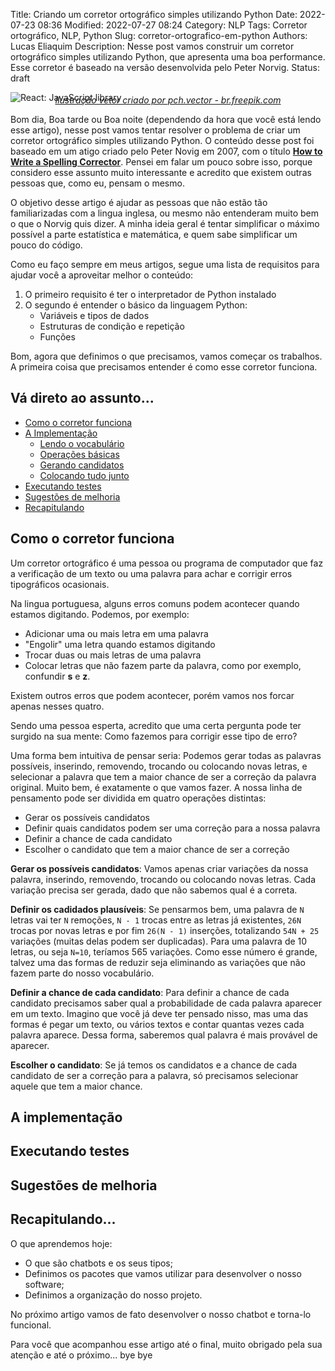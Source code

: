 Title: Criando um corretor ortográfico simples utilizando Python
Date: 2022-07-23 08:36
Modified: 2022-07-27 08:24
Category: NLP
Tags: Corretor ortográfico, NLP, Python
Slug: corretor-ortografico-em-python
Authors: Lucas Eliaquim
Description: Nesse post vamos construir um corretor ortográfico simples utilizando Python, que apresenta uma boa performance. Esse corretor é baseado na versão desenvolvida pelo Peter Norvig.
Status: draft


![React: JavaScript library](/images/spell-checker-2.jpg)
<p style="text-align: center; margin-top: -27px"><em><a href='https://br.freepik.com/fotos-vetores-gratis/ilustracao'>Ilustração vetor criado por pch.vector - br.freepik.com</a></em></p>


Bom dia, Boa tarde ou Boa noite (dependendo da hora que você está lendo esse artigo), nesse post vamos tentar resolver o problema de criar um corretor ortográfico simples utilizando Python. O conteúdo desse post foi baseado em um atigo criado pelo Peter Novig em 2007, com o título **[How to Write a Spelling Corrector](https://norvig.com/spell-correct.html)**. Pensei em falar um pouco sobre isso, porque considero esse assunto muito interessante e acredito que existem outras pessoas que, como eu, pensam o mesmo.

O objetivo desse artigo é ajudar as pessoas que não estão tão familiarizadas com a lingua inglesa, ou mesmo não entenderam muito bem o que o Norvig quis dizer. A minha ideia geral é tentar simplificar o máximo possível a parte estatística e matemática, e quem sabe simplificar um pouco do código.

Como eu faço sempre em meus artigos, segue uma lista de requisitos para ajudar você a aproveitar melhor o conteúdo:

1. O primeiro requisito é ter o interpretador de Python instalado
2. O segundo é entender o básico da linguagem Python:
    - Variáveis e tipos de dados
    - Estruturas de condição e repetição
    - Funções

Bom, agora que definimos o que precisamos, vamos começar os trabalhos. A primeira coisa que precisamos entender é como esse corretor funciona.


## Vá direto ao assunto...

- [Como o corretor funciona](#como-o-corretor-funciona)
- [A Implementação](#a-implementacao)
    - [Lendo o vocabulário](#vocabulario)
    - [Operações básicas](#operacoes-basicas)
    - [Gerando candidatos](#gerando-candidatos)
    - [Colocando tudo junto](#colocando-tudo-junto)
- [Executando testes](#executando-testes)
- [Sugestões de melhoria](#sugestoes-de-melhoria)
- [Recapitulando](#recapitulando)


<a id="como-o-corretor-funciona"></a>

## Como o corretor funciona


Um corretor ortográfico é uma pessoa ou programa de computador que faz a verificação de um texto ou uma palavra para achar e corrigir erros tipográficos ocasionais.

Na lingua portuguesa, alguns erros comuns podem acontecer quando estamos digitando. Podemos, por exemplo:

- Adicionar uma ou mais letra em uma palavra
- "Engolir" uma letra quando estamos digitando
- Trocar duas ou mais letras de uma palavra
- Colocar letras que não fazem parte da palavra, como por exemplo, confundir **s** e **z**.

Existem outros erros que podem acontecer, porém vamos nos forcar apenas nesses quatro.

Sendo uma pessoa esperta, acredito que uma certa pergunta pode ter surgido na sua mente: Como fazemos para corrigir esse tipo de erro?

Uma forma bem intuitiva de pensar seria: Podemos gerar todas as palavras possíveis, inserindo, removendo, trocando ou colocando novas letras, e selecionar a palavra que tem a maior chance de ser a correção da palavra original. Muito bem, é exatamente o que vamos fazer. A nossa linha de pensamento pode ser dividida em quatro operações distintas:

- Gerar os possíveis candidatos
- Definir quais candidatos podem ser uma correção para a nossa palavra
- Definir a chance de cada candidato
- Escolher o candidato que tem a maior chance de ser a correção

**Gerar os possíveis candidatos**: Vamos apenas criar variações da nossa palavra, inserindo, removendo, trocando ou colocando novas letras. Cada variação precisa ser gerada, dado que não sabemos qual é a correta.

**Definir os cadidados plausíveis**: Se pensarmos bem, uma palavra de `N` letras vai ter `N` remoções, `N - 1` trocas entre as letras já existentes, `26N` trocas por novas letras e por fim `26(N - 1)` inserções, totalizando `54N + 25` variações (muitas delas podem ser duplicadas). Para uma palavra de 10 letras, ou seja `N=10`, teríamos 565 variações. Como esse número é grande, talvez uma das formas de reduzir seja eliminando as variações que não fazem parte do nosso vocabulário.

**Definir a chance de cada candidato**: Para definir a chance de cada candidato precisamos saber qual a probabilidade de cada palavra aparecer em um texto. Imagino que você já deve ter pensado nisso, mas uma das formas é pegar um texto, ou vários textos e contar quantas vezes cada palavra aparece. Dessa forma, saberemos qual palavra é mais provável de aparecer.

**Escolher o candidato**: Se já temos os candidatos e a chance de cada candidato de ser a correção para a palavra, só precisamos selecionar aquele que tem a maior chance.



<a id="a-implementacao"></a>

## A implementação





<a id="executando-testes"></a>

## Executando testes




<a id="sugestoes-de-melhoria"></a>

## Sugestões de melhoria





<a id="recapitulando"></a>

## Recapitulando...


O que aprendemos hoje:

- O que são chatbots e os seus tipos;
- Definimos os pacotes que vamos utilizar para desenvolver o nosso software;
- Definimos a organização do nosso projeto.

No próximo artigo vamos de fato desenvolver o nosso chatbot e torna-lo funcional.

Para você que acompanhou esse artigo até o final, muito obrigado pela sua atenção e até o próximo... bye bye
